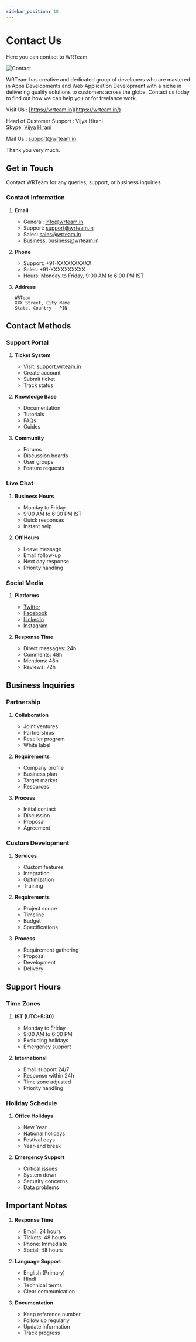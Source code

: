 ```yaml
---
sidebar_position: 18
---
```


# Contact Us

Here you can contact to WRTeam.

![Contact](/img/admin-panel/contact.png)

WRTeam has creative and dedicated group of developers who are mastered in Apps Developments and Web Application Development with a niche in delivering quality solutions to customers across the globe. Contact us today to find out how we can help you or for freelance work.

Visit Us : [https://wrteam.in](https://wrteam.in/)

Head of Customer Support : Vijya Hirani  
Skype: [Vijya Hirani](https://join.skype.com/invite/U6gDxDxBIblf)

Mail Us : support@wrteam.in

Thank you very much.

## Get in Touch

Contact WRTeam for any queries, support, or business inquiries.

### Contact Information

1. **Email**

   - General: info@wrteam.in
   - Support: support@wrteam.in
   - Sales: sales@wrteam.in
   - Business: business@wrteam.in

2. **Phone**

   - Support: +91-XXXXXXXXXX
   - Sales: +91-XXXXXXXXXX
   - Hours: Monday to Friday, 9:00 AM to 6:00 PM IST

3. **Address**
   ```
   WRTeam
   XXX Street, City Name
   State, Country - PIN
   ```

## Contact Methods

### Support Portal

1. **Ticket System**

   - Visit: [support.wrteam.in](https://support.wrteam.in)
   - Create account
   - Submit ticket
   - Track status

2. **Knowledge Base**

   - Documentation
   - Tutorials
   - FAQs
   - Guides

3. **Community**
   - Forums
   - Discussion boards
   - User groups
   - Feature requests

### Live Chat

1. **Business Hours**

   - Monday to Friday
   - 9:00 AM to 6:00 PM IST
   - Quick responses
   - Instant help

2. **Off Hours**
   - Leave message
   - Email follow-up
   - Next day response
   - Priority handling

### Social Media

1. **Platforms**

   - [Twitter](https://twitter.com/wrteam)
   - [Facebook](https://facebook.com/wrteam)
   - [LinkedIn](https://linkedin.com/company/wrteam)
   - [Instagram](https://instagram.com/wrteam)

2. **Response Time**
   - Direct messages: 24h
   - Comments: 48h
   - Mentions: 48h
   - Reviews: 72h

## Business Inquiries

### Partnership

1. **Collaboration**

   - Joint ventures
   - Partnerships
   - Reseller program
   - White label

2. **Requirements**

   - Company profile
   - Business plan
   - Target market
   - Resources

3. **Process**
   - Initial contact
   - Discussion
   - Proposal
   - Agreement

### Custom Development

1. **Services**

   - Custom features
   - Integration
   - Optimization
   - Training

2. **Requirements**

   - Project scope
   - Timeline
   - Budget
   - Specifications

3. **Process**
   - Requirement gathering
   - Proposal
   - Development
   - Delivery

## Support Hours

### Time Zones

1. **IST (UTC+5:30)**

   - Monday to Friday
   - 9:00 AM to 6:00 PM
   - Excluding holidays
   - Emergency support

2. **International**
   - Email support 24/7
   - Response within 24h
   - Time zone adjusted
   - Priority handling

### Holiday Schedule

1. **Office Holidays**

   - New Year
   - National holidays
   - Festival days
   - Year-end break

2. **Emergency Support**
   - Critical issues
   - System down
   - Security concerns
   - Data problems

## Important Notes

1. **Response Time**

   - Email: 24 hours
   - Tickets: 48 hours
   - Phone: Immediate
   - Social: 48 hours

2. **Language Support**

   - English (Primary)
   - Hindi
   - Technical terms
   - Clear communication

3. **Documentation**
   - Keep reference number
   - Follow up regularly
   - Update information
   - Track progress
